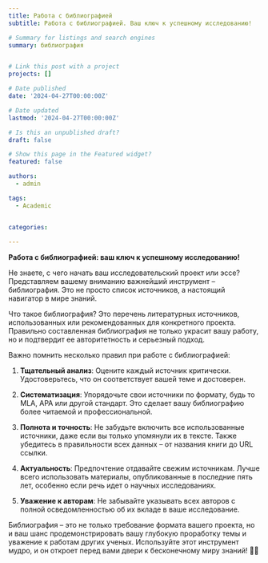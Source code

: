 ```yaml
---
title: Работа с библиографией
subtitle: Работа с библиографией. Ваш ключ к успешному исследованию!

# Summary for listings and search engines
summary: библиография


# Link this post with a project
projects: []

# Date published
date: '2024-04-27T00:00:00Z'

# Date updated
lastmod: '2024-04-27T00:00:00Z'

# Is this an unpublished draft?
draft: false

# Show this page in the Featured widget?
featured: false

authors:
  - admin

tags:
  - Academic


categories:
  
---
```


**Работа с библиографией: ваш ключ к успешному исследованию!**

Не знаете, с чего начать ваш исследовательский проект или эссе? Представляем вашему вниманию важнейший инструмент – библиография. Это не просто список источников, а настоящий навигатор в мире знаний.

Что такое библиография? Это перечень литературных источников, использованных или рекомендованных для конкретного проекта. Правильно составленная библиография не только украсит вашу работу, но и подтвердит ее авторитетность и серьезный подход.

Важно помнить несколько правил при работе с библиографией:

1. **Тщательный анализ**: Оцените каждый источник критически. Удостоверьтесь, что он соответствует вашей теме и достоверен.

2. **Систематизация**: Упорядочьте свои источники по формату, будь то MLA, APA или другой стандарт. Это сделает вашу библиографию более читаемой и профессиональной.

3. **Полнота и точность**: Не забудьте включить все использованные источники, даже если вы только упомянули их в тексте. Также убедитесь в правильности всех данных – от названия книги до URL ссылки.

4. **Актуальность**: Предпочтение отдавайте свежим источникам. Лучше всего использовать материалы, опубликованные в последние пять лет, особенно если речь идет о научных исследованиях.

5. **Уважение к авторам**: Не забывайте указывать всех авторов с полной осведомленностью об их вкладе в ваше исследование.

Библиография – это не только требование формата вашего проекта, но и ваш шанс продемонстрировать вашу глубокую проработку темы и уважение к работам других ученых. Используйте этот инструмент мудро, и он откроет перед вами двери к бесконечному миру знаний! 🚀📖
